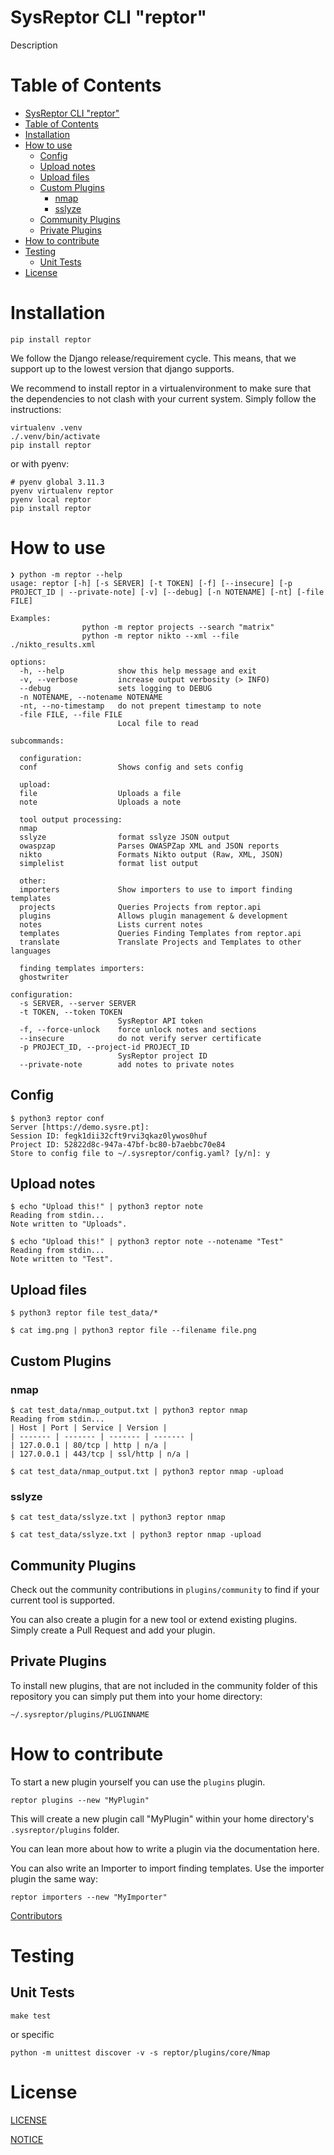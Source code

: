 # SysReptor CLI "reptor"
Description

# Table of Contents
- [SysReptor CLI "reptor"](#sysreptor-cli-reptor)
- [Table of Contents](#table-of-contents)
- [Installation](#installation)
- [How to use](#how-to-use)
  - [Config](#config)
  - [Upload notes](#upload-notes)
  - [Upload files](#upload-files)
  - [Custom Plugins](#custom-plugins)
    - [nmap](#nmap)
    - [sslyze](#sslyze)
  - [Community Plugins](#community-plugins)
  - [Private Plugins](#private-plugins)
- [How to contribute](#how-to-contribute)
- [Testing](#testing)
  - [Unit Tests](#unit-tests)
- [License](#license)



# Installation

```
pip install reptor
```

We follow the Django release/requirement cycle. This means, that we support up to the lowest version that django supports.

We recommend to install reptor in a virtualenvironment to make sure that the dependencies to not clash with your current system. Simply follow the instructions:

```
virtualenv .venv
./.venv/bin/activate
pip install reptor
```

or with pyenv:
```
# pyenv global 3.11.3
pyenv virtualenv reptor
pyenv local reptor
pip install reptor
```

# How to use

```
❯ python -m reptor --help
usage: reptor [-h] [-s SERVER] [-t TOKEN] [-f] [--insecure] [-p PROJECT_ID | --private-note] [-v] [--debug] [-n NOTENAME] [-nt] [-file FILE]

Examples:
                python -m reptor projects --search "matrix"
                python -m reptor nikto --xml --file ./nikto_results.xml

options:
  -h, --help            show this help message and exit
  -v, --verbose         increase output verbosity (> INFO)
  --debug               sets logging to DEBUG
  -n NOTENAME, --notename NOTENAME
  -nt, --no-timestamp   do not prepent timestamp to note
  -file FILE, --file FILE
                        Local file to read

subcommands:

  configuration:
  conf                  Shows config and sets config

  upload:
  file                  Uploads a file
  note                  Uploads a note

  tool output processing:
  nmap
  sslyze                format sslyze JSON output
  owaspzap              Parses OWASPZap XML and JSON reports
  nikto                 Formats Nikto output (Raw, XML, JSON)
  simplelist            format list output

  other:
  importers             Show importers to use to import finding templates
  projects              Queries Projects from reptor.api
  plugins               Allows plugin management & development
  notes                 Lists current notes
  templates             Queries Finding Templates from reptor.api
  translate             Translate Projects and Templates to other languages

  finding templates importers:
  ghostwriter

configuration:
  -s SERVER, --server SERVER
  -t TOKEN, --token TOKEN
                        SysReptor API token
  -f, --force-unlock    force unlock notes and sections
  --insecure            do not verify server certificate
  -p PROJECT_ID, --project-id PROJECT_ID
                        SysReptor project ID
  --private-note        add notes to private notes

```


## Config
```
$ python3 reptor conf
Server [https://demo.sysre.pt]:
Session ID: fegk1dii32cft9rvi3qkaz0lywos0huf
Project ID: 52822d8c-947a-47bf-bc80-b7aebbc70e84
Store to config file to ~/.sysreptor/config.yaml? [y/n]: y
```

## Upload notes
```
$ echo "Upload this!" | python3 reptor note
Reading from stdin...
Note written to "Uploads".
```

```
$ echo "Upload this!" | python3 reptor note --notename "Test"
Reading from stdin...
Note written to "Test".
```

## Upload files
```
$ python3 reptor file test_data/*
```

```
$ cat img.png | python3 reptor file --filename file.png
```

## Custom Plugins
### nmap

```
$ cat test_data/nmap_output.txt | python3 reptor nmap
Reading from stdin...
| Host | Port | Service | Version |
| ------- | ------- | ------- | ------- |
| 127.0.0.1 | 80/tcp | http | n/a |
| 127.0.0.1 | 443/tcp | ssl/http | n/a |
```

```
$ cat test_data/nmap_output.txt | python3 reptor nmap -upload
```

### sslyze
```
$ cat test_data/sslyze.txt | python3 reptor nmap
```

```
$ cat test_data/sslyze.txt | python3 reptor nmap -upload
```

## Community Plugins
Check out the community contributions in `plugins/community` to find if your current tool is supported.

You can also create a plugin for a new tool or extend existing plugins. Simply create a Pull Request and add your plugin.
## Private Plugins
To install new plugins, that are not included in the community folder of this repository you can simply
put them into your home directory:
```
~/.sysreptor/plugins/PLUGINNAME
```


# How to contribute

To start a new plugin yourself you can use the `plugins` plugin.
```
reptor plugins --new "MyPlugin"
```

This will create a new plugin call "MyPlugin" within your home directory's `.sysreptor/plugins` folder.

You can lean more about how to write a plugin via the documentation here.

You can also write an Importer to import finding templates. Use the importer plugin the same way:

```
reptor importers --new "MyImporter"
```

[Contributors](CONTRIBUTING.md)

# Testing
## Unit Tests

```
make test
```

or specific

```
python -m unittest discover -v -s reptor/plugins/core/Nmap
```

# License

[LICENSE](LICENSE)

[NOTICE](NOTICE)